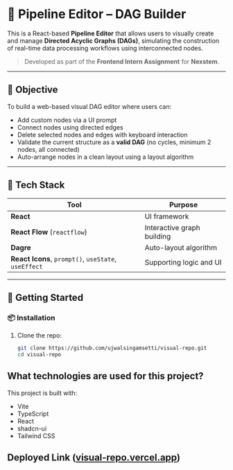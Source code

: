 # 🚀 Pipeline Editor – DAG Builder

This is a React-based **Pipeline Editor** that allows users to visually create and manage **Directed Acyclic Graphs (DAGs)**, simulating the construction of real-time data processing workflows using interconnected nodes.

> Developed as part of the **Frontend Intern Assignment** for **Nexstem**.

---

## 🎯 Objective

To build a web-based visual DAG editor where users can:
- Add custom nodes via a UI prompt
- Connect nodes using directed edges
- Delete selected nodes and edges with keyboard interaction
- Validate the current structure as a **valid DAG** (no cycles, minimum 2 nodes, all connected)
- Auto-arrange nodes in a clean layout using a layout algorithm

---

## 🔧 Tech Stack

| Tool | Purpose |
|------|---------|
| **React** | UI framework |
| **React Flow** (`reactflow`) | Interactive graph building |
| **Dagre** | Auto-layout algorithm |
| **React Icons**, `prompt()`, `useState`, `useEffect` | Supporting logic and UI |

---

## 🚀 Getting Started

### 📦 Installation

1. Clone the repo:
   ```bash
   git clone https://github.com/ujwalsingamsetti/visual-repo.git
   cd visual-repo


## What technologies are used for this project?

This project is built with:

- Vite
- TypeScript
- React
- shadcn-ui
- Tailwind CSS

## Deployed Link ([visual-repo.vercel.app](https://visual-repo.vercel.app/))
